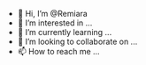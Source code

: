 - 👋 Hi, I’m @Remiara
- 👀 I’m interested in ...
- 🌱 I’m currently learning ...
- 💞️ I’m looking to collaborate on ...
- 📫 How to reach me ...

<!---
Remiara/Remiara is a ✨ special ✨ repository because its `README.md` (this file) appears on your GitHub profile.
You can click the Preview link to take a look at your changes.
--->
